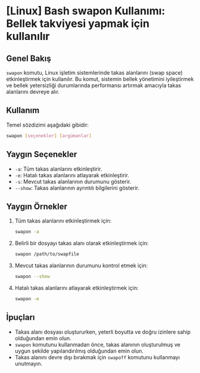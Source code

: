 # [Linux] Bash swapon Kullanımı: Bellek takviyesi yapmak için kullanılır

## Genel Bakış
`swapon` komutu, Linux işletim sistemlerinde takas alanlarını (swap space) etkinleştirmek için kullanılır. Bu komut, sistemin bellek yönetimini iyileştirmek ve bellek yetersizliği durumlarında performansı artırmak amacıyla takas alanlarını devreye alır.

## Kullanım
Temel sözdizimi aşağıdaki gibidir:

```bash
swapon [seçenekler] [argümanlar]
```

## Yaygın Seçenekler
- `-a`: Tüm takas alanlarını etkinleştirir.
- `-e`: Hatalı takas alanlarını atlayarak etkinleştirir.
- `-s`: Mevcut takas alanlarının durumunu gösterir.
- `--show`: Takas alanlarının ayrıntılı bilgilerini gösterir.

## Yaygın Örnekler
1. Tüm takas alanlarını etkinleştirmek için:
   ```bash
   swapon -a
   ```

2. Belirli bir dosyayı takas alanı olarak etkinleştirmek için:
   ```bash
   swapon /path/to/swapfile
   ```

3. Mevcut takas alanlarının durumunu kontrol etmek için:
   ```bash
   swapon --show
   ```

4. Hatalı takas alanlarını atlayarak etkinleştirmek için:
   ```bash
   swapon -e
   ```

## İpuçları
- Takas alanı dosyası oluştururken, yeterli boyutta ve doğru izinlere sahip olduğundan emin olun.
- `swapon` komutunu kullanmadan önce, takas alanının oluşturulmuş ve uygun şekilde yapılandırılmış olduğundan emin olun.
- Takas alanını devre dışı bırakmak için `swapoff` komutunu kullanmayı unutmayın.